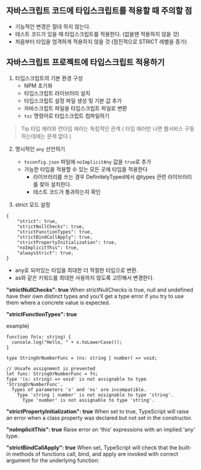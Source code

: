 ## 자바스크립트 코드에 타입스크립트를 적용할 때 주의할 점

- 기능적인 변경은 절대 하지 않는다.
- 테스트 코드가 있을 때 타입스크립트를 적용한다. (없을땐 적용하지 않을 것)
- 처음부터 타입을 엄격하게 적용하지 않을 것 (점진적으로 STRICT 레벨을 증가)

## 자바스크립트 프로젝트에 타입스크립트 적용하기

1. 타입스크립트의 기본 환경 구성
    - NPM 초기화
    - 타입스크립트 라이브러리 설치
    - 타입스크립트 설정 파일 생성 및 기본 값 추가
    - 자바스크립트 파일을 타입스크립트 파일로 변환
    - `tsc` 명령어로 타입스크립트 컴파일하기

> Tip
> 타입 에러와 런타임 에러는 독립적인 관계 ( 타입 에러만 나면 웹서비스 구동하는데에는 문제 없다 )

2. 명시적인 `any` 선언하기
    - `tsconfig.json` 파일에 `noImplicitAny` 값을 `true`로 추가
    - 가능한 타입을 적용할 수 있는 모든 곳에 타입을 적용한다
        - 라이브러리를 쓰는 경우 DefinitelyTyped에서 @types 관련 라이브러리를 찾아 설치한다.
        - 테스트 코드가 통과하는지 확인

3. strict 모드 설정

```
{
    "strict": true,
    "strictNullChecks": true, 
    "strictFunctionTypes": true,
    "strictBindCallApply": true,
    "strictPropertyInitialization": true,
    "noImplicitThis": true,
    "alwaysStrict": true,
}
```

- any로 되어있는 타입을 최대한 더 적절한 타입으로 변환.
- as와 같은 키워드를 최대한 사용하지 않도록 고민해서 변경한다.


**"strictNullChecks": true**
When strictNullChecks is true, null and undefined have their own distinct types and you’ll get a type error if you try to use them where a concrete value is expected.

**"strictFunctionTypes": true**

example)
```
function fn(x: string) {
  console.log("Hello, " + x.toLowerCase());
}

type StringOrNumberFunc = (ns: string | number) => void;

// Unsafe assignment is prevented
let func: StringOrNumberFunc = fn;
Type '(x: string) => void' is not assignable to type 'StringOrNumberFunc'.
  Types of parameters 'x' and 'ns' are incompatible.
    Type 'string | number' is not assignable to type 'string'.
      Type 'number' is not assignable to type 'string'.
```
**"strictPropertyInitialization": true**
When set to true, TypeScript will raise an error when a class property was declared but not set in the constructor.

**"noImplicitThis": true**
Raise error on ‘this’ expressions with an implied ‘any’ type.

**"strictBindCallApply": true**
When set, TypeScript will check that the built-in methods of functions call, bind, and apply are invoked with correct argument for the underlying function: